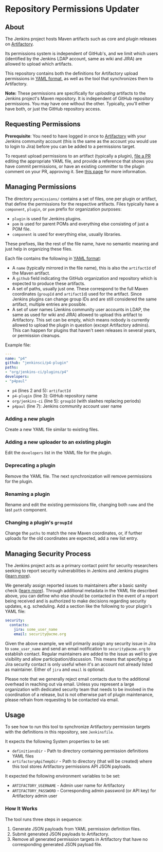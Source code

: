 Repository Permissions Updater
==============================

About
-----

The Jenkins project hosts Maven artifacts such as core and plugin releases on [Artifactory](https://repo.jenkins-ci.org/).

Its permissions system is independent of GitHub's, and we limit which users (identified by the Jenkins LDAP account, same as wiki and JIRA) are allowed to upload which artifacts.

This repository contains both the definitions for Artifactory upload permissions in [YAML format](https://en.wikipedia.org/wiki/YAML), as well as the tool that synchronizes them to Artifactory.

**Note:** These permissions are specifically for _uploading_ artifacts to the Jenkins project's Maven repository. It is independent of GitHub repository permissions. You may have one without the other. Typically, you'll either have both, or just the GitHub repository access.

Requesting Permissions
----------------------

**Prerequisite**: You need to have logged in once to [Artifactory](https://repo.jenkins-ci.org/) with your Jenkins community account (this is the same as the account you would use to login to Jira) before you can be added to a permissions target.

To request upload permissions to an artifact (typically a plugin), [file a PR](https://help.github.com/articles/creating-a-pull-request/) editing the appropriate YAML file, and provide a reference that shows you have commit permissions, or have an existing committer to the plugin comment on your PR, approving it.
See [this page](https://jenkins.io/doc/developer/plugin-governance/managing-permissions/) for more information.

Managing Permissions
--------------------

The directory `permissions/` contains a set of files, one per plugin or artifact, that define the permissions for the respective artifacts. Files typically have a `component`, `plugin`, or `pom` prefix for organization purposes:

* `plugin` is used for Jenkins plugins.
* `pom` is used for parent POMs and everything else consisting of just a POM file.
* `component` is used for everything else, usually libraries.

These prefixes, like the rest of the file name, have no semantic meaning and just help in organizing these files. 

Each file contains the following in [YAML format](https://en.wikipedia.org/wiki/YAML):

- A `name` (typically mirrored in the file name), this is also the `artifactId` of the Maven artifact.
- A `github` field indicating the GitHub organization and repository which is expected to produce these artifacts.
- A set of paths, usually just one. These correspond to the full Maven coordinates (`groupId` and `artifactId`) used for the artifact. Since Jenkins plugins can change group IDs and are still considered the same artifact, multiple entries are possible.
- A set of user names (Jenkins community user accounts in LDAP, the same as used for wiki and JIRA) allowed to upload this artifact to Artifactory. This set can be empty, which means nobody is currently allowed to upload the plugin in question (except Artifactory admins). This can happen for plugins that haven't seen releases in several years, or permission cleanups.

Example file:

```yaml
---
name: "p4"
github: "jenkinsci/p4-plugin"
paths:
- "org/jenkins-ci/plugins/p4"
developers:
- "p4paul"
```

* `p4` (lines 2 and 5): `artifactId`
* `p4-plugin` (line 3): GitHub repository name
* `org/jenkins-ci` (line 5): `groupId` (with slashes replacing periods)
* `p4paul` (line 7): Jenkins community account user name

### Adding a new plugin

Create a new YAML file similar to existing files.

### Adding a new uploader to an existing plugin

Edit the `developers` list in the YAML file for the plugin.

### Deprecating a plugin

Remove the YAML file. The next synchronization will remove permissions for the plugin.

### Renaming a plugin

Rename and edit the existing permissions file, changing both `name` and the last `path` component.

### Changing a plugin's `groupId`

Change the `paths` to match the new Maven coordinates, or, if further uploads for the old coordinates are expected, add a new list entry.

Managing Security Process
-------------------------

The Jenkins project acts as a primary contact point for security researchers seeking to report security vulnerabilities in Jenkins and Jenkins plugins ([learn more](https://jenkins.io/security/)).

We generally assign reported issues to maintainers after a basic sanity check ([learn more](https://www.jenkins.io/security/for-maintainers/)).
Through additional metadata in the YAML file described above, you can define who else should be contacted in the event of a report being received and is authorized to make decisions regarding security updates, e.g. scheduling.
Add a section like the following to your plugin's YAML file:

```yaml
security:
  contacts:
    jira: some_user_name
    email: security@acme.org
```

Given the above example, we will primarily assign any security issue in Jira to `some_user_name` and send an email notification to `security@acme.org` to establish contact.
Regular maintainers are added to the issue as well to give visibility and allow participation/discussion.
This means that specifying a Jira security contact is only useful when it's an account not already listed as maintainer.
Either of `jira` and `email` is optional.

Please note that we generally reject email contacts due to the additional overhead in reaching out via email.
Unless you represent a large organization with dedicated security team that needs to be involved in the coordination of a release, but is not otherwise part of plugin maintenance, please refrain from requesting to be contacted via email.

Usage
-----

To see how to run this tool to synchronize Artifactory permission targets with the definitions in this repository, see `Jenkinsfile`.

It expects the following System properties to be set:

- `definitionsDir` - Path to directory containing permission definitions YAML files
- `artifactoryApiTempDir` - Path to directory (that will be created) where this tool stores Artifactory permissions API JSON payloads.

It expected the following environment variables to be set:

- `ARTIFACTORY_USERNAME` - Admin user name for Artifactory
- `ARTIFACTORY_PASSWORD` - Corresponding admin password (or API key) for Artifactory admin user

### How It Works

The tool runs three steps in sequence:

1. Generate JSON payloads from YAML permission definition files.
2. Submit generated JSON payloads to Artifactory.
3. Remove all generated permission targets in Artifactory that have no corresponding generated JSON payload file.
